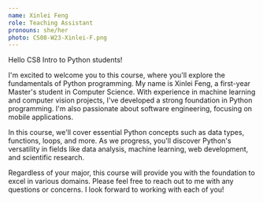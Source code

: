 ```yaml
---
name: Xinlei Feng
role: Teaching Assistant
pronouns: she/her
photo: CS08-W23-Xinlei-F.png
---
```


Hello CS8 Intro to Python students!

I'm excited to welcome you to this course, where you'll explore the fundamentals of Python programming. My name is Xinlei Feng, a first-year Master's student in Computer Science. With experience in machine learning and computer vision projects, I've developed a strong foundation in Python programming. I'm also passionate about software engineering, focusing on mobile applications.

In this course, we'll cover essential Python concepts such as data types, functions, loops, and more. As we progress, you'll discover Python's versatility in fields like data analysis, machine learning, web development, and scientific research.

Regardless of your major, this course will provide you with the foundation to excel in various domains. Please feel free to reach out to me with any questions or concerns. I look forward to working with each of you!
